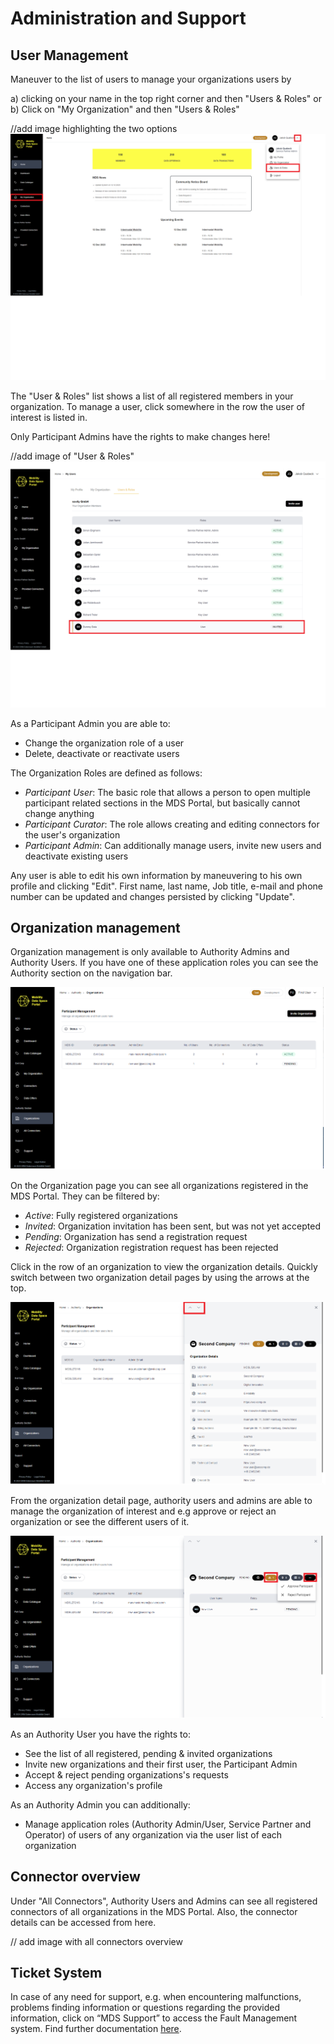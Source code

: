 # Administration and Support

## User Management

Maneuver to the list of users to manage your organizations users by

a) clicking on your name in the top right corner and then "Users & Roles"
or b) Click on "My Organization" and then "Users & Roles"

//add image highlighting the two options
![Usermanagement](https://github.com/sovity/authority-portal/blob/5-Update-user-documentation-to-match-v2.1.1/docs/product/user-documentation/images/usermanagmanagement.png)

The "User & Roles" list shows a list of all registered members in your organization.
To manage a user, click somewhere in the row the user of interest is listed in.

Only Participant Admins have the rights to make changes here!
 
 //add image of "User & Roles" ![users list](https://github.com/sovity/authority-portal/blob/5-Update-user-documentation-to-match-v2.1.1/docs/product/user-documentation/images/users-list-select-one.png)
  
As a Participant Admin you are able to:

- Change the organization role of a user
- Delete, deactivate or reactivate users

The Organization Roles are defined as follows:

- _Participant User_: The basic role that allows a person to open multiple participant related sections in the MDS Portal, but basically cannot change anything
- _Participant Curator_: The role allows creating and editing connectors for the user's organization
- _Participant Admin_: Can additionally manage users, invite new users and deactivate existing users

Any user is able to edit his own information by maneuvering to his own profile and clicking "Edit". First name, last name, Job title, e-mail and phone number can be updated and changes persisted by clicking "Update".

## Organization management

Organization management is only available to Authority Admins and Authority Users. If you have one of these application roles you can see the Authority section on the navigation bar. 

![organizations_page](https://github.com/sovity/authority-portal/blob/5-Update-user-documentation-to-match-v2.1.1/docs/product/user-documentation/images/organizations_page.png)

On the Organization page you can see all organizations registered in the MDS Portal. They can be filtered by:

- _Active_: Fully registered organizations
- _Invited_: Organization invitation has been sent, but was not yet accepted
- _Pending_: Organization has send a registration request
- _Rejected_: Organization registration request has been rejected

Click in the row of an organization to view the organization details. Quickly switch between two organization detail pages by using the arrows at the top.

![organization_detail_page](https://github.com/sovity/authority-portal/blob/5-Update-user-documentation-to-match-v2.1.1/docs/product/user-documentation/images/organization_detail_page.png)

From the organization detail page, authority users and admins are able to manage the organization of interest and e.g approve or reject an organization or see the different users of it.

![manage_organizations](https://github.com/sovity/authority-portal/blob/5-Update-user-documentation-to-match-v2.1.1/docs/product/user-documentation/images/authority_external_users_list.png)

As an Authority User you have the rights to:

- See the list of all registered, pending & invited organizations
- Invite new organizations and their first user, the Participant Admin
- Accept & reject pending organizations's requests 
- Access any organization's profile

As an Authority Admin you can additionally:

  - Manage application roles (Authority Admin/User, Service Partner and Operator) of users of any organization via the user list of each organization

## Connector overview

Under "All Connectors", Authority Users and Admins can see all registered connectors of all organizations in the MDS Portal.
Also, the connector details can be accessed from here.

// add image with all connectors overview
![]()

## Ticket System

In case of any need for support, e.g. when encountering malfunctions, problems finding information or questions regarding the provided information, click on “MDS Support” to access the Fault Management system.
Find further documentation [here](https://mobility-dataspace.online/).
